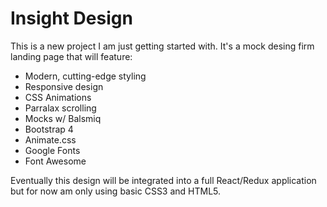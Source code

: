 # Insight Design

This is a new project I am just getting started with.
It's a mock desing firm landing page that will feature:

* Modern, cutting-edge styling
* Responsive design
* CSS Animations
* Parralax scrolling
* Mocks w/ Balsmiq
* Bootstrap 4
* Animate.css
* Google Fonts
* Font Awesome

Eventually this design will be integrated into a full React/Redux application but for now am only using basic CSS3 and HTML5.
